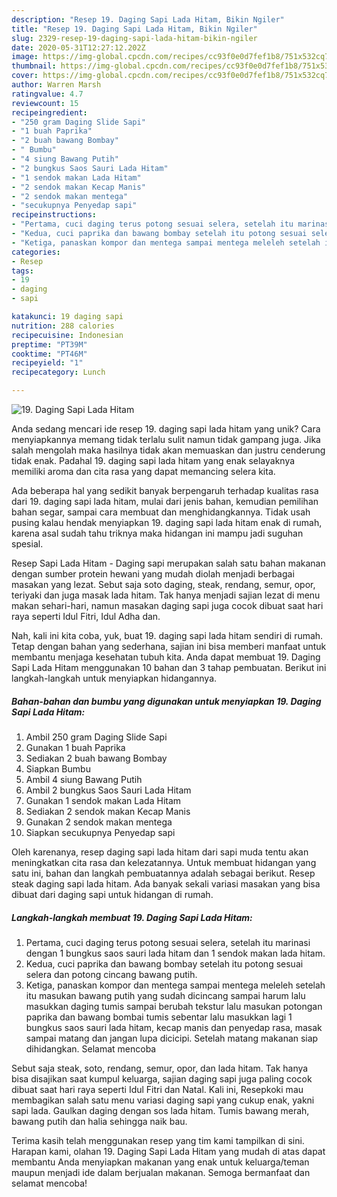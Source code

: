 ```yaml
---
description: "Resep 19. Daging Sapi Lada Hitam, Bikin Ngiler"
title: "Resep 19. Daging Sapi Lada Hitam, Bikin Ngiler"
slug: 2329-resep-19-daging-sapi-lada-hitam-bikin-ngiler
date: 2020-05-31T12:27:12.202Z
image: https://img-global.cpcdn.com/recipes/cc93f0e0d7fef1b8/751x532cq70/19-daging-sapi-lada-hitam-foto-resep-utama.jpg
thumbnail: https://img-global.cpcdn.com/recipes/cc93f0e0d7fef1b8/751x532cq70/19-daging-sapi-lada-hitam-foto-resep-utama.jpg
cover: https://img-global.cpcdn.com/recipes/cc93f0e0d7fef1b8/751x532cq70/19-daging-sapi-lada-hitam-foto-resep-utama.jpg
author: Warren Marsh
ratingvalue: 4.7
reviewcount: 15
recipeingredient:
- "250 gram Daging Slide Sapi"
- "1 buah Paprika"
- "2 buah bawang Bombay"
- " Bumbu"
- "4 siung Bawang Putih"
- "2 bungkus Saos Sauri Lada Hitam"
- "1 sendok makan Lada Hitam"
- "2 sendok makan Kecap Manis"
- "2 sendok makan mentega"
- "secukupnya Penyedap sapi"
recipeinstructions:
- "Pertama, cuci daging terus potong sesuai selera, setelah itu marinasi dengan 1 bungkus saos sauri lada hitam dan 1 sendok makan lada hitam."
- "Kedua, cuci paprika dan bawang bombay setelah itu potong sesuai selera dan potong cincang bawang putih."
- "Ketiga, panaskan kompor dan mentega sampai mentega meleleh setelah itu masukan bawang putih yang sudah dicincang sampai harum lalu masukkan daging tumis sampai berubah tekstur lalu masukan potongan paprika dan bawang bombai tumis sebentar lalu masukkan lagi 1 bungkus saos sauri lada hitam, kecap manis dan penyedap rasa, masak sampai matang dan jangan lupa dicicipi. Setelah matang makanan siap dihidangkan. Selamat mencoba"
categories:
- Resep
tags:
- 19
- daging
- sapi

katakunci: 19 daging sapi 
nutrition: 288 calories
recipecuisine: Indonesian
preptime: "PT39M"
cooktime: "PT46M"
recipeyield: "1"
recipecategory: Lunch

---
```



![19. Daging Sapi Lada Hitam](https://img-global.cpcdn.com/recipes/cc93f0e0d7fef1b8/751x532cq70/19-daging-sapi-lada-hitam-foto-resep-utama.jpg)

Anda sedang mencari ide resep 19. daging sapi lada hitam yang unik? Cara menyiapkannya memang tidak terlalu sulit namun tidak gampang juga. Jika salah mengolah maka hasilnya tidak akan memuaskan dan justru cenderung tidak enak. Padahal 19. daging sapi lada hitam yang enak selayaknya memiliki aroma dan cita rasa yang dapat memancing selera kita.

Ada beberapa hal yang sedikit banyak berpengaruh terhadap kualitas rasa dari 19. daging sapi lada hitam, mulai dari jenis bahan, kemudian pemilihan bahan segar, sampai cara membuat dan menghidangkannya. Tidak usah pusing kalau hendak menyiapkan 19. daging sapi lada hitam enak di rumah, karena asal sudah tahu triknya maka hidangan ini mampu jadi suguhan spesial.

Resep Sapi Lada Hitam - Daging sapi merupakan salah satu bahan makanan dengan sumber protein hewani yang mudah diolah menjadi berbagai masakan yang lezat. Sebut saja soto daging, steak, rendang, semur, opor, teriyaki dan juga masak lada hitam. Tak hanya menjadi sajian lezat di menu makan sehari-hari, namun masakan daging sapi juga cocok dibuat saat hari raya seperti Idul Fitri, Idul Adha dan.


Nah, kali ini kita coba, yuk, buat 19. daging sapi lada hitam sendiri di rumah. Tetap dengan bahan yang sederhana, sajian ini bisa memberi manfaat untuk membantu menjaga kesehatan tubuh kita. Anda dapat membuat 19. Daging Sapi Lada Hitam menggunakan 10 bahan dan 3 tahap pembuatan. Berikut ini langkah-langkah untuk menyiapkan hidangannya.

<!--inarticleads1-->

##### Bahan-bahan dan bumbu yang digunakan untuk menyiapkan 19. Daging Sapi Lada Hitam:

1. Ambil 250 gram Daging Slide Sapi
1. Gunakan 1 buah Paprika
1. Sediakan 2 buah bawang Bombay
1. Siapkan  Bumbu
1. Ambil 4 siung Bawang Putih
1. Ambil 2 bungkus Saos Sauri Lada Hitam
1. Gunakan 1 sendok makan Lada Hitam
1. Sediakan 2 sendok makan Kecap Manis
1. Gunakan 2 sendok makan mentega
1. Siapkan secukupnya Penyedap sapi


Oleh karenanya, resep daging sapi lada hitam dari sapi muda tentu akan meningkatkan cita rasa dan kelezatannya. Untuk membuat hidangan yang satu ini, bahan dan langkah pembuatannya adalah sebagai berikut. Resep steak daging sapi lada hitam. Ada banyak sekali variasi masakan yang bisa dibuat dari daging sapi untuk hidangan di rumah. 

<!--inarticleads2-->

##### Langkah-langkah membuat 19. Daging Sapi Lada Hitam:

1. Pertama, cuci daging terus potong sesuai selera, setelah itu marinasi dengan 1 bungkus saos sauri lada hitam dan 1 sendok makan lada hitam.
1. Kedua, cuci paprika dan bawang bombay setelah itu potong sesuai selera dan potong cincang bawang putih.
1. Ketiga, panaskan kompor dan mentega sampai mentega meleleh setelah itu masukan bawang putih yang sudah dicincang sampai harum lalu masukkan daging tumis sampai berubah tekstur lalu masukan potongan paprika dan bawang bombai tumis sebentar lalu masukkan lagi 1 bungkus saos sauri lada hitam, kecap manis dan penyedap rasa, masak sampai matang dan jangan lupa dicicipi. Setelah matang makanan siap dihidangkan. Selamat mencoba


Sebut saja steak, soto, rendang, semur, opor, dan lada hitam. Tak hanya bisa disajikan saat kumpul keluarga, sajian daging sapi juga paling cocok dibuat saat hari raya seperti Idul Fitri dan Natal. Kali ini, Resepkoki mau membagikan salah satu menu variasi daging sapi yang cukup enak, yakni sapi lada. Gaulkan daging dengan sos lada hitam. Tumis bawang merah, bawang putih dan halia sehingga naik bau. 

Terima kasih telah menggunakan resep yang tim kami tampilkan di sini. Harapan kami, olahan 19. Daging Sapi Lada Hitam yang mudah di atas dapat membantu Anda menyiapkan makanan yang enak untuk keluarga/teman maupun menjadi ide dalam berjualan makanan. Semoga bermanfaat dan selamat mencoba!
